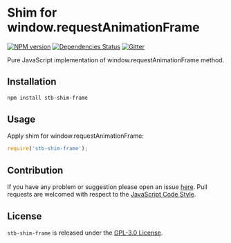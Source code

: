Shim for window.requestAnimationFrame
=====================================

[![NPM version](https://img.shields.io/npm/v/stb-shim-frame.svg?style=flat-square)](https://www.npmjs.com/package/stb-shim-frame)
[![Dependencies Status](https://img.shields.io/david/stbsdk/shim-frame.svg?style=flat-square)](https://david-dm.org/stbsdk/shim-frame)
[![Gitter](https://img.shields.io/badge/gitter-join%20chat-blue.svg?style=flat-square)](https://gitter.im/DarkPark/stbsdk)


Pure JavaScript implementation of window.requestAnimationFrame method.


## Installation ##

```bash
npm install stb-shim-frame
```


## Usage ##

Apply shim for window.requestAnimationFrame:

```js
require('stb-shim-frame');
```


## Contribution ##

If you have any problem or suggestion please open an issue [here](https://github.com/stbsdk/shim-frame/issues).
Pull requests are welcomed with respect to the [JavaScript Code Style](https://github.com/DarkPark/jscs).


## License ##

`stb-shim-frame` is released under the [GPL-3.0 License](http://opensource.org/licenses/GPL-3.0).
